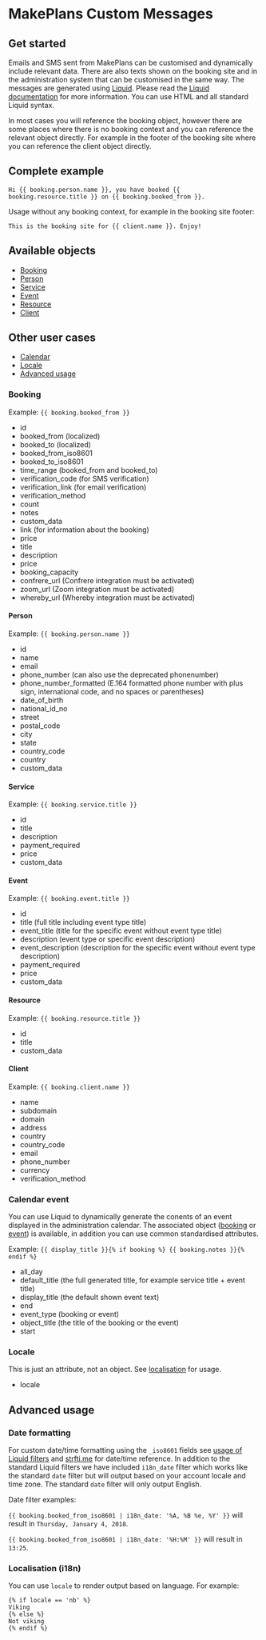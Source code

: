 # MakePlans Custom Messages

## Get started

Emails and SMS sent from MakePlans can be customised and dynamically include relevant data. There are also texts shown on the booking site and in the administration system that can be customised in the same way.
The messages are generated using [Liquid](http://liquidmarkup.org). Please read the [Liquid documentation](https://github.com/Shopify/liquid/wiki) for more information. You can use HTML and all standard Liquid syntax.

In most cases you will reference the booking object, however there are some places where there is no booking context and you can reference the relevant object directly. For example in the footer of the booking site where you can reference the client object directly.

## Complete example

```
Hi {{ booking.person.name }}, you have booked {{ booking.resource.title }} on {{ booking.booked_from }}.
```

Usage without any booking context, for example in the booking site footer:
```
This is the booking site for {{ client.name }}. Enjoy!
```

## Available objects

* [Booking](#booking)
* [Person](#person)
* [Service](#service)
* [Event](#event)
* [Resource](#resoure)
* [Client](#client)

## Other user cases

* [Calendar](#calendar-event)
* [Locale](#locale)
* [Advanced usage](#advanced-usage)

### Booking

Example: `{{ booking.booked_from }}`

* id
* booked_from (localized)
* booked_to (localized)
* booked_from_iso8601
* booked_to_iso8601
* time_range (booked_from and booked_to)
* verification_code (for SMS verification)
* verification_link (for email verification)
* verification_method
* count
* notes
* custom_data
* link (for information about the booking)
* price
* title
* description
* price
* booking_capacity
* confrere_url (Confrere integration must be activated)
* zoom_url (Zoom integration must be activated)
* whereby_url (Whereby integration must be activated)

#### Person

Example: `{{ booking.person.name }}`

* id
* name
* email
* phone_number (can also use the deprecated phonenumber)
* phone_number_formatted (E.164 formatted phone number with plus sign, international code, and no spaces or parentheses)
* date_of_birth
* national_id_no
* street
* postal_code
* city
* state
* country_code
* country
* custom_data

#### Service

Example: `{{ booking.service.title }}`

* id
* title
* description
* payment_required
* price
* custom_data

#### Event

Example: `{{ booking.event.title }}`

* id
* title (full title including event type title)
* event_title (title for the specific event without event type title)
* description (event type or specific event description)
* event_description (description for the specific event without event type description)
* payment_required
* price
* custom_data

#### Resource

Example: `{{ booking.resource.title }}`

* id
* title
* custom_data

#### Client

Example: `{{ booking.client.name }}`

* name
* subdomain
* domain
* address
* country
* country_code
* email
* phone_number
* currency
* verification_method

### Calendar event

You can use Liquid to dynamically generate the conents of an event displayed in the administration calendar. The associated object ([booking](#booking) or [event](#event)) is available, in addition you can use common standardised attributes.

Example: `{{ display_title }}{% if booking %} {{ booking.notes }}{% endif %}`

* all_day
* default_title (the full generated title, for example service title + event title)
* display_title (the default shown event text)
* end
* event_type (booking or event)
* object_title (the title of the booking or the event)
* start

### Locale

This is just an attribute, not an object. See [localisation](#localisation) for usage.

* locale

## Advanced usage

### Date formatting

For custom date/time formatting using the `_iso8601` fields see [usage of Liquid filters](https://docs.shopify.com/themes/liquid-documentation/filters/additional-filters#date) and [strfti.me](http://www.strfti.me) for date/time reference. In addition to the standard Liquid filters we have included `i18n_date` filter which works like the standard `date` filter but will output based on your account locale and time zone. The standard `date` filter will only output English.

Date filter examples:

`{{ booking.booked_from_iso8601 | i18n_date: '%A, %B %e, %Y' }}` will result in `Thursday, January 4, 2018`.

`{{ booking.booked_from_iso8601 | i18n_date: '%H:%M' }}` will result in `13:25`.

### Localisation (i18n)

You can use `locale` to render output based on language. For example:

```
{% if locale == 'nb' %}
Viking
{% else %}
Not viking
{% endif %}
```